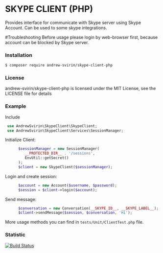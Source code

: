 # SKYPE CLIENT (PHP)
Provides interface for communicate with Skype server using Skype Account.
Can be used to some skype integrations.

#Troubleshooting
Before usage please login by web-browser first, because account can be blocked by Skype server.

### Installation
```bash
$ composer require andrew-svirin/skype-client-php
```

### License
andrew-svirin/skype-client-php is licensed under the MIT License, see the LICENSE file for details

### Example
Include
```php
 use AndrewSvirin\SkypeClient\SkypeClient;
 use AndrewSvirin\SkypeClient\Services\SessionManager;
```
Initialize Client:
```php
      $sessionManager = new SessionManager(
         __PROTECTED_DIR__ . '/sessions',
         EnvUtil::getSecret()
      );
      $client = new SkypeClient($sessionManager);
```
Login and create session:
```php
      $account = new Account($username, $password);
      $session = $client->login($account);
```
Send message:
```php
      $conversation = new Conversation(__SKYPE_ID__, __SKYPE_LABEL__);
      $client->sendMessage($session, $conversation, 'Hi');
```
More usage methods you can find in `tests/Unit/ClientTest.php` file.

### Statistic
[![Build Status](https://travis-ci.org/andrew-svirin/skype-client-php.svg?branch=master)](https://travis-ci.org/andrew-svirin/skype-client-php)